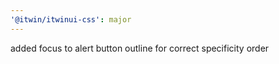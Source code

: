 ```yaml
---
'@itwin/itwinui-css': major
---
```


added focus to alert button outline for correct specificity order
